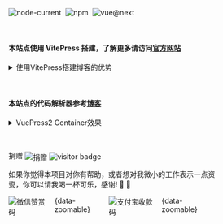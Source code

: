 <div class="home-wrapper">
<div class="home-container">

<div class="version">

![node-current](https://img.shields.io/node/v/next)
![npm](https://img.shields.io/npm/v/n)
![vue@next](https://img.shields.io/npm/v/vue?color=green&label=vue)
</div>

&emsp;

#### 本站点使用 VitePress 搭建，了解更多请访问[官方网站](https://vitepress.dev/zh/)

<details><summary>使用VitePress搭建博客的优势</summary>

- 简单易用：使用 Markdown 语法编写博客非常容易上手，同时 VitePress 还提供了丰富的主题和插件，可以快速搭建出美观的博客网站。
- 高效快速：VitePress 使用了现代前端工具 Vite，能够快速地构建和生成静态网站，同时使用 Vue.js 前端框架，支持组件化开发，使得博客页面更加灵活高效。
- 自定义性强：VitePress 提供了丰富的配置选项，包括主题、插件等，可以根据个人需求进行自定义设置，让博客更符合个人风格和需求。
- SEO 友好：VitePress 提供了一些优化选项，如自动生成 sitemap.xml，以及自动生成 meta 标签等，使得博客更容易被搜索引擎收录和识别。
- 社区活跃：VitePress 是由 Vue.js 的作者尤雨溪开发的，因此得到了广泛的关注和支持，同时也有很多社区贡献的主题和插件，可以让开发者更加便捷地开发博客。
</details>

&emsp;

#### 本站点的代码解析器参考[博客](https://blog.csdn.net/cwin8951/article/details/130803402)

<details><summary>VuePress2 Container效果</summary>

<div style="max-width:500px">

::: demo 引用获取当前鼠标位置
example/vue3/02
:::
</div>
</details>

&emsp;

捐赠 ![捐赠](https://img.shields.io/badge/%E2%98%95-Buy%20Me%20A%20Coffee-%23be4141.svg?colorB=00A862) ![visitor badge](https://visitor-badge.laobi.icu/badge?page_id=ele-cat.gitee.io&left_text=Contributors&left_color=%23595959&right_color=%231283c3&query_only=false&format=true)

<span class="donate">如果你觉得本项目对你有帮助，或者想对我微小的工作表示一点资瓷，你可以请我喝一杯可乐，感谢! :pray: :vulcan_salute:</span>

<div class="appreciate">

![微信赞赏码](/images/1651905141755.jpg){data-zoomable}
![支付宝收款码](/images/1651905463193.jpg){data-zoomable}

</div>
</div>
</div>

<style lang="scss" scoped>
.home-wrapper {
  padding: 24px 64px;
}
.home-container {
  max-width: 1152px;
  margin: 0 auto;
  ul {
    margin-left: 20px;
    list-style: auto;
  }
  .version {
    p {
      width: 100%;
      display: flex;
      img {
        margin-right: 8px;
      }
    }
  }
  img {
    display: inline-block;
    vertical-align: middle;
  }
  .donate {
    font-size: 14px;
  }
  .appreciate {
    p {
      width: 100%;
      display: flex;
      img {
        max-height: 280px;
        margin-right: 8px;
      }
    }
  }
}

@media (max-width: 960px) {
  .home-wrapper {
    padding: 24px 48px;
  }
}

@media (max-width: 640px) {
  .home-wrapper {
    padding: 24px;
  }
}
</style>
